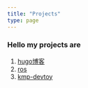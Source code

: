 ```yaml
---
title: "Projects"
type: page
---
```



### Hello my projects are

1. [hugo博客](/projects/nexius-blog/)
2. [ros](/projects/ros/)
3. [kmp-devtoy](/projects/kmp-devtoy/)
